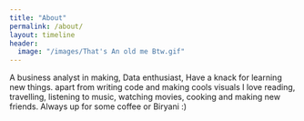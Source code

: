 ```yaml
---
title: "About"
permalink: /about/
layout: timeline
header:
  image: "/images/That's An old me Btw.gif"
---
```


A business analyst in making, Data enthusiast, Have a knack for learning new things. apart from writing code and making cools visuals I love reading, travelling, listening to music, watching movies, cooking and making new friends. Always up for some coffee or Biryani :)
